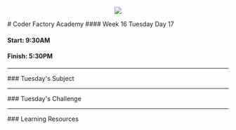 <p align="center"><img src="https://github.com/coder-factory-academy/cf-guidline-css/blob/master/CFA.png"></p>
# Coder Factory Academy
#### Week 16 Tuesday Day 17

#### Start: 9:30AM
#### Finish: 5:30PM
<hr>
### Tuesday's Subject




<hr>
### Tuesday's Challenge


<hr>
### Learning Resources
